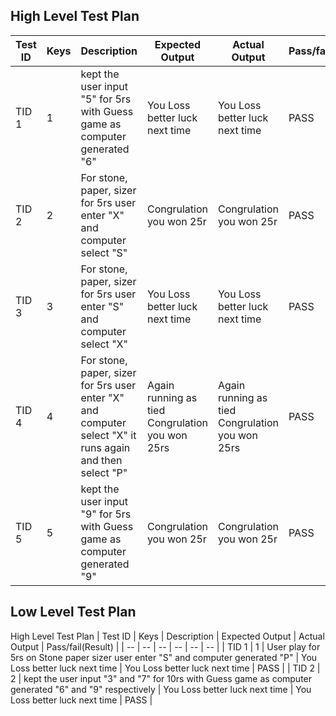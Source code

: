 ## High Level Test Plan

| Test ID |	Keys |	Description	| Expected Output |	Actual Output |	Pass/fail(Result) |
| -- | -- | -- | -- | -- | -- |
| TID 1              | 	1 | kept the user input "5" for 5rs with Guess game as computer generated "6"	 | 	You Loss better luck next time	 | You Loss better luck next time	 | PASS | 
| TID 2 | 2 | For stone, paper, sizer for 5rs user enter "X" and computer select "S" | Congrulation you won 25r		 | Congrulation you won 25r	 | PASS | 
| TID 3 | 	3 | For stone, paper, sizer for 5rs user enter "S" and computer select "X" | 	You Loss better luck next time	 | You Loss better luck next time	 | PASS | 
| TID 4 | 	4 | For stone, paper, sizer for 5rs user enter "X" and computer select "X" it runs again and then select "P" | Again running as tied	Congrulation you won 25rs	 | Again running as tied	Congrulation you won 25rs	 | PASS | 
| TID 5 | 	5 | kept the user input "9" for 5rs with Guess game as computer generated "9"	 | 	Congrulation you won 25r	 | Congrulation you won 25r	 | PASS | 


## Low Level Test Plan
High Level Test Plan
| Test ID |	Keys |	Description	| Expected Output |	Actual Output |	Pass/fail(Result) |
| -- | -- | -- | -- | -- | -- |
| TID 1              | 	1 | User play for 5rs on Stone paper sizer user enter "S" and computer generated "P" | 	You Loss better luck next time	 | You Loss better luck next time	 | PASS | 
| TID 2              | 	2 | kept the user input "3" and "7" for 10rs with Guess game as computer generated "6" and "9" respectively | 	You Loss better luck next time	 | You Loss better luck next time	 | PASS | 
